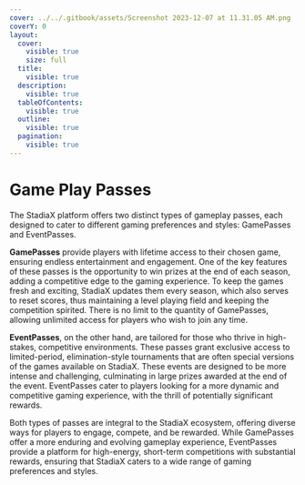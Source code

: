 ```yaml
---
cover: ../../.gitbook/assets/Screenshot 2023-12-07 at 11.31.05 AM.png
coverY: 0
layout:
  cover:
    visible: true
    size: full
  title:
    visible: true
  description:
    visible: true
  tableOfContents:
    visible: true
  outline:
    visible: true
  pagination:
    visible: true
---
```


# Game Play Passes

The StadiaX platform offers two distinct types of gameplay passes, each designed to cater to different gaming preferences and styles: GamePasses and EventPasses.

**GamePasses** provide players with lifetime access to their chosen game, ensuring endless entertainment and engagement. One of the key features of these passes is the opportunity to win prizes at the end of each season, adding a competitive edge to the gaming experience. To keep the games fresh and exciting, StadiaX updates them every season, which also serves to reset scores, thus maintaining a level playing field and keeping the competition spirited. There is no limit to the quantity of GamePasses, allowing unlimited access for players who wish to join any time.

**EventPasses**, on the other hand, are tailored for those who thrive in high-stakes, competitive environments. These passes grant exclusive access to limited-period, elimination-style tournaments that are often special versions of the games available on StadiaX. These events are designed to be more intense and challenging, culminating in large prizes awarded at the end of the event. EventPasses cater to players looking for a more dynamic and competitive gaming experience, with the thrill of potentially significant rewards.

Both types of passes are integral to the StadiaX ecosystem, offering diverse ways for players to engage, compete, and be rewarded. While GamePasses offer a more enduring and evolving gameplay experience, EventPasses provide a platform for high-energy, short-term competitions with substantial rewards, ensuring that StadiaX caters to a wide range of gaming preferences and styles.

